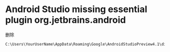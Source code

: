 # Android Studio missing essential plugin org.jetbrains.android





删除

```shell
C:\Users\YourUserName\AppData\Roaming\Google\AndroidStudioPreview4.1\disabled_plugins.txt
```

